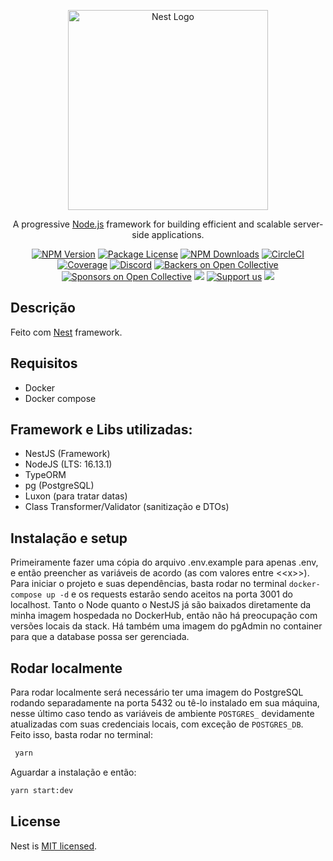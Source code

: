 <p align="center">
  <a href="http://nestjs.com/" target="blank"><img src="https://nestjs.com/img/logo_text.svg" width="320" alt="Nest Logo" /></a>
</p>

[circleci-image]: https://img.shields.io/circleci/build/github/nestjs/nest/master?token=abc123def456
[circleci-url]: https://circleci.com/gh/nestjs/nest

  <p align="center">A progressive <a href="http://nodejs.org" target="_blank">Node.js</a> framework for building efficient and scalable server-side applications.</p>
    <p align="center">
<a href="https://www.npmjs.com/~nestjscore" target="_blank"><img src="https://img.shields.io/npm/v/@nestjs/core.svg" alt="NPM Version" /></a>
<a href="https://www.npmjs.com/~nestjscore" target="_blank"><img src="https://img.shields.io/npm/l/@nestjs/core.svg" alt="Package License" /></a>
<a href="https://www.npmjs.com/~nestjscore" target="_blank"><img src="https://img.shields.io/npm/dm/@nestjs/common.svg" alt="NPM Downloads" /></a>
<a href="https://circleci.com/gh/nestjs/nest" target="_blank"><img src="https://img.shields.io/circleci/build/github/nestjs/nest/master" alt="CircleCI" /></a>
<a href="https://coveralls.io/github/nestjs/nest?branch=master" target="_blank"><img src="https://coveralls.io/repos/github/nestjs/nest/badge.svg?branch=master#9" alt="Coverage" /></a>
<a href="https://discord.gg/G7Qnnhy" target="_blank"><img src="https://img.shields.io/badge/discord-online-brightgreen.svg" alt="Discord"/></a>
<a href="https://opencollective.com/nest#backer" target="_blank"><img src="https://opencollective.com/nest/backers/badge.svg" alt="Backers on Open Collective" /></a>
<a href="https://opencollective.com/nest#sponsor" target="_blank"><img src="https://opencollective.com/nest/sponsors/badge.svg" alt="Sponsors on Open Collective" /></a>
  <a href="https://paypal.me/kamilmysliwiec" target="_blank"><img src="https://img.shields.io/badge/Donate-PayPal-ff3f59.svg"/></a>
    <a href="https://opencollective.com/nest#sponsor"  target="_blank"><img src="https://img.shields.io/badge/Support%20us-Open%20Collective-41B883.svg" alt="Support us"></a>
  <a href="https://twitter.com/nestframework" target="_blank"><img src="https://img.shields.io/twitter/follow/nestframework.svg?style=social&label=Follow"></a>
</p>
  <!--[![Backers on Open Collective](https://opencollective.com/nest/backers/badge.svg)](https://opencollective.com/nest#backer)
  [![Sponsors on Open Collective](https://opencollective.com/nest/sponsors/badge.svg)](https://opencollective.com/nest#sponsor)-->

## Descrição

Feito com [Nest](https://github.com/nestjs/nest) framework.

## Requisitos
- Docker
- Docker compose

## Framework e Libs utilizadas:
- NestJS (Framework)
- NodeJS (LTS: 16.13.1)
- TypeORM
- pg (PostgreSQL)
- Luxon (para tratar datas)
- Class Transformer/Validator (sanitização e DTOs)

## Instalação e setup
Primeiramente fazer uma cópia do arquivo .env.example para apenas .env, e então preencher as variáveis de acordo (as com valores entre <\<x>\>). Para iniciar o projeto e suas dependências, basta rodar no terminal `docker-compose up -d` e os requests estarão sendo aceitos na porta 3001 do localhost. Tanto o Node quanto o NestJS já são baixados diretamente da minha imagem hospedada no DockerHub, então não há preocupação com versões locais da stack. Há também uma imagem do pgAdmin no container para que a database possa ser gerenciada.  

## Rodar localmente
Para rodar localmente será necessário ter uma imagem do PostgreSQL rodando separadamente na porta 5432 ou tê-lo instalado em sua máquina, nesse último caso tendo as variáveis de ambiente `POSTGRES_` devidamente atualizadas com suas credenciais locais, com exceção de `POSTGRES_DB`. Feito isso, basta rodar no terminal:
  
 ```bash
  yarn
  ```
  Aguardar a instalação e então:
  ```bash
  yarn start:dev
  ```

## License

Nest is [MIT licensed](LICENSE).
